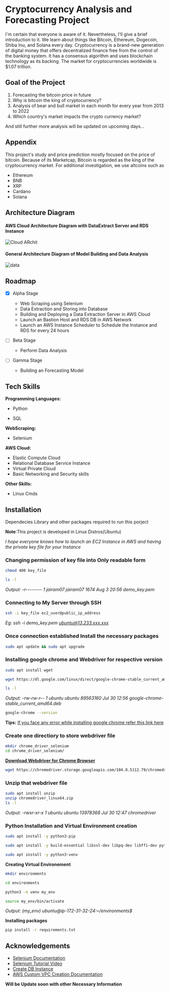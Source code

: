
# Cryptocurrency Analysis and Forecasting Project

I'm certain that everyone is aware of it. Nevertheless, I'll give a brief introduction to it.
We learn about things like Bitcoin, Ethereum, Dogecoin, Shiba Inu, and 
Solana every day. Cryptocurrency is a brand-new generation of digital money that
offers decentralized finance free from the control of the banking system. It has 
a consensus algorithm and uses blockchain technology as its backing. The market for cryptocurrencies worldwide is $1.07 trillion.


## Goal of the Project

1. Forecasting the bitcoin price in future
2. Why is bitcoin the king of cryptocurrency?
3. Analysis of bear and bull market in each month for every year from 2013 to 2022
4. Which country's market impacts the crypto currency market?

 And still further more analysis will be updated on upcoming days...
## Appendix

This project's study and price prediction mostly focused on the price of bitcoin. Because of its Marketcap, Bitcoin is regarded as the king of the cryptocurrency market.
For additional investigation, we use altcoins such as

- Ethereum
- BNB
- XRP
- Cardano
- Solana


## Architecture Diagram

#### AWS Cloud Architecture Diagram with DataExtract Server and RDS Instance

![Cloud ARchit]()

#### General Architecture Diagram of Model Building and Data Analysis
![data]()

## Roadmap

* [x] Alpha Stage
    * Web Scraping using Selenium
    * Data Extraction and Storing into Database
    * Building and Deploying a Data Extraction Server in AWS Cloud
    * Launch an Bastion Host and RDS DB in AWS Network
    * Launch an AWS Instance Scheduler to Schedule the Instance and RDS for every 24 hours

* [ ] Beta Stage
    * Perform Data Analysis

* [ ] Gamma Stage
    * Building an Forecasting Model




## Tech Skills

**Programming Languages:**

* Python

* SQL

**WebScraping:** 

* Selenium

**AWS Cloud:** 

* Elastic Compute Cloud
* Relational Database Service Instance
* Virtual Private Cloud
* Basic Networking and Security skills

**Other Skills:** 

* Linux Cmds


## Installation

Dependecies Library and other packages required to run this porject 

**Note**:This project is developed in Linux Distros(Ubuntu)

*I hope everyone knows how to launch an EC2 Instance in AWS and having the private key file for your Instance*

### Changing permission of key file into Only readable form

```bash
chmod 400 key_file

ls -l
```
*Output: -r-------- 1 jairam07 jairam07     1674 Aug  3 20:56 demo_key.pem* 

### Connecting to My Server through SSH

```bash
ssh -i key_file ec2_user@public_ip_address
```
*Eg: ssh -i demo_key.pem ubuntu@13.233.xxx.xxx*

### Once connection established Install the necessary packages
```bash
sudo apt update && sudo apt upgrade
```

### Installing google chrome and Webdriver for respective version
```bash
sudo apt install wget

wget https://dl.google.com/linux/direct/google-chrome-stable_current_amd64.deb

ls -l
```
*Output: -rw-rw-r-- 1 ubuntu ubuntu 89563160 Jul 30 12:56 google-chrome-stable_current_amd64.deb*

```bash
google-chrome --version
```
**Tips:** [If you face any error while installing google chrome refer this link here](https://askubuntu.com/questions/220960/cannot-install-google-chrome-how-do-i-fix-it)

### Create one directiory to store webdriver file
```bash
mkdir chrome_driver_selenium
cd chrome_driver_selenium/
```
[**Download Webdriver for Chrome Browser**](https://chromedriver.chromium.org/downloads)


```bash
wget https://chromedriver.storage.googleapis.com/104.0.5112.79/chromedriver_linux64.zip
```
### Unzip that webdriver file
```bash
sudo apt install unzip
unzip chromedriver_linux64.zip
ls -l
```
*Output: -rwxr-xr-x 1 ubuntu ubuntu 13978368 Jul 30 12:47 chromedriver*

### Python Installation and Virtual Environment creation

```bash
sudo apt install -y python3-pip
```
```bash
sudo apt install -y build-essential libssl-dev libpq-dev libffi-dev python3-dev
```
```bash
sudo apt install -y python3-venv
```
**Creating Virtual Environement**
```bash
mkdir environments
```
```bash
cd environments
```
```bash
python3 -m venv my_env
```
```bash
source my_env/bin/activate
```
*Output: (my_env) ubuntu@ip-172-31-32-24:~/environments$*

**Installing packages**
```bash
pip install -r requirements.txt
```


    
## Acknowledgements

 - [Selenium Documentation](https://selenium-python.readthedocs.io/)
 - [Selenium Tutorial Video](https://youtu.be/o3tYiyE_OXE)
 - [Create DB Instance](https://docs.aws.amazon.com/AmazonRDS/latest/UserGuide/CHAP_Tutorials.WebServerDB.CreateDBInstance.html)
 - [AWS Custom VPC Creation Documentation](https://docs.aws.amazon.com/AmazonRDS/latest/UserGuide/CHAP_Tutorials.WebServerDB.CreateVPC.html#CHAP_Tutorials.WebServerDB.CreateVPC.VPCAndSubnets)

**Will be Update soon with other Necessary Information**
